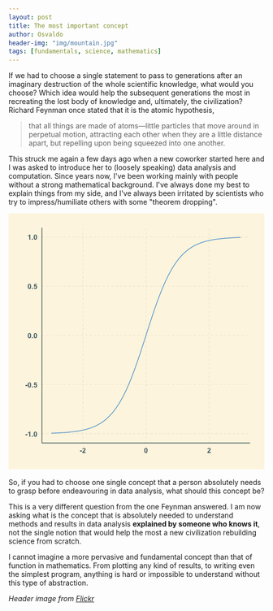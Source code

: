 ```yaml
---
layout: post
title: The most important concept
author: Osvaldo
header-img: "img/mountain.jpg"
tags: [fundamentals, science, mathematics]
---
```


If we had to choose a single statement to pass to generations after an
imaginary destruction of the whole scientific knowledge, what would you choose?
Which idea would help the subsequent generations the most in recreating the
lost body of knowledge and, ultimately, the civilization? Richard Feynman once
stated that it is the atomic hypothesis,
<blockquote>
that all things are made of atoms—little particles that move around in perpetual
motion, attracting each other when they are a little distance apart, but
repelling upon being squeezed into one another.
</blockquote>

This struck me again a few days ago when a new coworker started here and I was
asked to introduce her to (loosely speaking) data analysis and computation.
Since years now, I've been working mainly with people without a strong
mathematical background. I've always done my best to explain things
from my side, and I've always been irritated by scientists who try to
impress/humiliate others with some "theorem dropping".



![plot of chunk unnamed-chunk-1](/figure/source/2016-07-06-most-important-concept/unnamed-chunk-1-1.png)

So, if you had to choose one single concept that a person absolutely needs to
grasp before endeavouring in data analysis, what should this concept be?

This is a very different question from the one Feynman answered. I am now asking
what is the concept that is absolutely needed to understand methods and results
in data analysis **explained by someone who knows it**, not the single notion
that would help the most a new civilization rebuilding science from scratch.

I cannot imagine a more pervasive and fundamental concept than that of function
in mathematics. From plotting any kind of results, to writing even the simplest
program, anything is hard or impossible to understand without this type of
abstraction.


_Header image from [Flickr](https://flic.kr/p/ecpHBw)_
